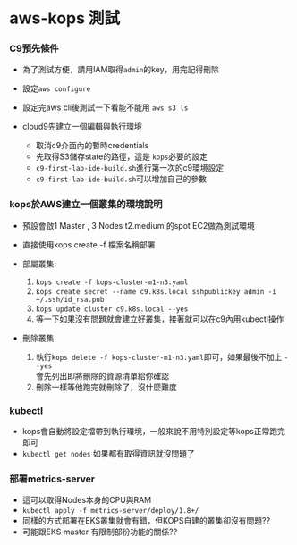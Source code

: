 # aws-kops 測試

### C9預先條件

- 為了測試方便，請用IAM取得`admin`的key，用完記得刪除  
- 設定`aws configure`  
- 設定完aws cli後測試一下看能不能用 `aws s3 ls`  

- cloud9先建立一個編輯與執行環境  
    - 取消c9介面內的暫時credentials  
    - 先取得S3儲存state的路徑，這是 `kops`必要的設定  
    - `c9-first-lab-ide-build.sh`進行第一次的c9環境設定  
    - `c9-first-lab-ide-build.sh`可以增加自己的參數  

### kops於AWS建立一個叢集的環境說明
- 預設會啟1 Master , 3 Nodes t2.medium 的spot EC2做為測試環境
- 直接使用kops create -f 檔案名稱部署
- 部屬叢集:  
    1. `kops create -f kops-cluster-m1-n3.yaml  `
    2. `kops create secret --name c9.k8s.local sshpublickey admin -i ~/.ssh/id_rsa.pub  `
    3. `kops update cluster c9.k8s.local --yes  `
    4. 等一下如果沒有問題就會建立好叢集，接著就可以在c9內用kubectl操作  

- 刪除叢集  
    1. 執行`kops delete -f kops-cluster-m1-n3.yaml`即可，如果最後不加上 `--yes`  
    會先列出即將刪除的資源清單給你確認  
    2. 刪除一樣等他跑完就刪除了，沒什麼難度  



### kubectl

- kops會自動將設定檔帶到執行環境，一般來說不用特別設定等kops正常跑完即可  
- `kubectl get nodes` 如果都有取得資訊就沒問題了  

### 部署metrics-server
-   這可以取得Nodes本身的CPU與RAM  
-   `kubectl apply -f metrics-server/deploy/1.8+/`
-   同樣的方式部署在EKS叢集就會有錯，但KOPS自建的叢集卻沒有問題??  
-   可能跟EKS master 有限制部份功能的關係??
